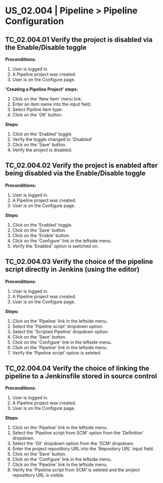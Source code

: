 # US_02.004 | Pipeline > Pipeline Configuration

## TC_02.004.01 Verify the project is disabled via the Enable/Disable toggle
**Preconditions:**
1. User is logged in.
2. A Pipeline project was created.
3. User is on the Configure page.

**'Creating a Pipeline Project' steps:**
1. Click on the 'New Item' menu link.
2. Enter an item name into the input field.
3. Select Pipiline item type.
4. Click on the 'OK' button.

**Steps:**
1. Click on the 'Enabled' toggle.
2. Verify the toggle changed to 'Disabled'
3. Click on the 'Save' button.
4. Verify the project is disabled.




## TC_02.004.02 Verify the project is enabled after being disabled via the Enable/Disable toggle
**Preconditions:**
1. User is logged in.
2. A Pipeline project was created.
3. User is on the Configure page.

**Steps:**
1. Click on the 'Enabled' toggle.
2. Click on the 'Save' button.
3. Click on the 'Enable' button.
4. Click on the 'Configure' link in the leftside menu.
5. Verify the 'Enabled' option is switched on.




## TC_02.004.03 Verify the choice of the pipeline script directly in Jenkins (using the editor)
**Preconditions:**
1. User is logged in.
2. A Pipeline project was created.
3. User is on the Configure page.

**Steps:**
1. Click on the 'Pipeline' link in the leftside menu.
2. Select the 'Pipeline script' dropdown option.
3. Select the 'Scripted Pipeline' dropdown option.
4. Click on the 'Save' button.
5. Click on the 'Configure' link in the leftside menu.
6. Click on the 'Pipeline' link in the leftside menu.
7. Verify the 'Pipeline script' option is seleted.




## TC_02.004.04 Verify the choice of linking the pipeline to a Jenkinsfile stored in source control
**Preconditions:**
1. User is logged in.
2. A Pipeline project was created.
3. User is on the Configure page.

**Steps:**
1. Click on the 'Pipeline' link in the leftside menu.
2. Select the 'Pipeline script from SCM' option from the 'Definition' dropdown.
3. Select the 'Git' dropdown option from the 'SCM' dropdown.
4. Enter the project reposittory URL into the 'Repository URL' input field.
5. Click on the 'Save' button.
6. Click on the 'Configure' link in the leftside menu.
7. Click on the 'Pipeline' link in the leftside menu.
8. Verify the 'Pipeline script from SCM' is seleted and the project reposittory URL is visible.